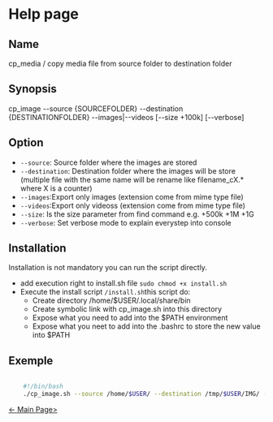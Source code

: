 # Help page

## Name

cp_media / copy media file from source folder to destination folder

## Synopsis

cp_image --source {SOURCEFOLDER} --destination {DESTINATIONFOLDER} --images|--videos [--size +100k] [--verbose]

## Option

* `--source`: Source folder where the images are stored
* `--destination`: Destination folder where the images will be store (multiple file with the same name will be rename like filename_cX.* where X is a counter)
* `--images`:Export only images (extension come from mime type file)
* `--videos`:Export only videoss (extension come from mime type file)
* `--size`: Is the size parameter from find command e.g. +500k +1M +1G
* `--verbose`: Set verbose mode to explain everystep into console

## Installation

Installation is not mandatory you can run the script directly.

* add execution right to install.sh file `sudo chmod +x install.sh`
* Execute the install script  `/install.sh`this script do:
  * Create directory /home/$USER/.local/share/bin
  * Create symbolic link with cp_image.sh into this directory
  * Expose what you need to add into the $PATH environment
  * Expose what you neet to add into the .bashrc to store the new value into $PATH

## Exemple

```bash

    #!/bin/bash
    ./cp_image.sh --source /home/$USER/ --destination /tmp/$USER/IMG/ --images --size +500k
```

[<- Main Page>](README.md)